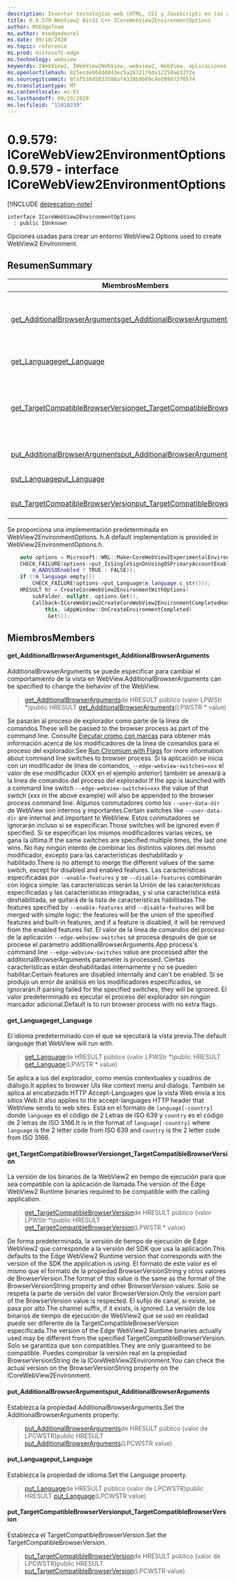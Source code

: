 ```yaml
---
description: Insertar tecnologías web (HTML, CSS y JavaScript) en las aplicaciones nativas con el control Microsoft Edge WebView2
title: 0.9.579-WebView2 Win32 C++ ICoreWebView2EnvironmentOptions
author: MSEdgeTeam
ms.author: msedgedevrel
ms.date: 09/10/2020
ms.topic: reference
ms.prod: microsoft-edge
ms.technology: webview
keywords: IWebView2, IWebView2WebView, webview2, WebView, aplicaciones Win32, Win32, Edge, ICoreWebView2, ICoreWebView2Controller, control de explorador, HTML Edge, ICoreWebView2EnvironmentOptions
ms.openlocfilehash: 825ecde664ddd43ec5a28721f6da12250a632f2e
ms.sourcegitcommit: 0faf538d5033508af4320b9b89c4ed99872f0574
ms.translationtype: MT
ms.contentlocale: es-ES
ms.lasthandoff: 09/10/2020
ms.locfileid: "11010239"
---
```

# <span data-ttu-id="27996-104">0.9.579: ICoreWebView2EnvironmentOptions</span><span class="sxs-lookup"><span data-stu-id="27996-104">0.9.579 - interface ICoreWebView2EnvironmentOptions</span></span> 

[!INCLUDE [deprecation-note](../../includes/deprecation-note.md)]

```
interface ICoreWebView2EnvironmentOptions
  : public IUnknown
```

<span data-ttu-id="27996-105">Opciones usadas para crear un entorno WebView2.</span><span class="sxs-lookup"><span data-stu-id="27996-105">Options used to create WebView2 Environment.</span></span>

## <span data-ttu-id="27996-106">Resumen</span><span class="sxs-lookup"><span data-stu-id="27996-106">Summary</span></span>

 <span data-ttu-id="27996-107">Miembros</span><span class="sxs-lookup"><span data-stu-id="27996-107">Members</span></span>                        | <span data-ttu-id="27996-108">Descripciones</span><span class="sxs-lookup"><span data-stu-id="27996-108">Descriptions</span></span>
--------------------------------|---------------------------------------------
[<span data-ttu-id="27996-109">get_AdditionalBrowserArguments</span><span class="sxs-lookup"><span data-stu-id="27996-109">get_AdditionalBrowserArguments</span></span>](#get_additionalbrowserarguments) | <span data-ttu-id="27996-110">AdditionalBrowserArguments se puede especificar para cambiar el comportamiento de la vista en WebView.</span><span class="sxs-lookup"><span data-stu-id="27996-110">AdditionalBrowserArguments can be specified to change the behavior of the WebView.</span></span>
[<span data-ttu-id="27996-111">get_Language</span><span class="sxs-lookup"><span data-stu-id="27996-111">get_Language</span></span>](#get_language) | <span data-ttu-id="27996-112">El idioma predeterminado con el que se ejecutará la vista previa.</span><span class="sxs-lookup"><span data-stu-id="27996-112">The default language that WebView will run with.</span></span>
[<span data-ttu-id="27996-113">get_TargetCompatibleBrowserVersion</span><span class="sxs-lookup"><span data-stu-id="27996-113">get_TargetCompatibleBrowserVersion</span></span>](#get_targetcompatiblebrowserversion) | <span data-ttu-id="27996-114">La versión de los binarios de la WebView2 en tiempo de ejecución para que sea compatible con la aplicación de llamada.</span><span class="sxs-lookup"><span data-stu-id="27996-114">The version of the Edge WebView2 Runtime binaries required to be compatible with the calling application.</span></span>
[<span data-ttu-id="27996-115">put_AdditionalBrowserArguments</span><span class="sxs-lookup"><span data-stu-id="27996-115">put_AdditionalBrowserArguments</span></span>](#put_additionalbrowserarguments) | <span data-ttu-id="27996-116">Establezca la propiedad AdditionalBrowserArguments.</span><span class="sxs-lookup"><span data-stu-id="27996-116">Set the AdditionalBrowserArguments property.</span></span>
[<span data-ttu-id="27996-117">put_Language</span><span class="sxs-lookup"><span data-stu-id="27996-117">put_Language</span></span>](#put_language) | <span data-ttu-id="27996-118">Establezca la propiedad de idioma.</span><span class="sxs-lookup"><span data-stu-id="27996-118">Set the Language property.</span></span>
[<span data-ttu-id="27996-119">put_TargetCompatibleBrowserVersion</span><span class="sxs-lookup"><span data-stu-id="27996-119">put_TargetCompatibleBrowserVersion</span></span>](#put_targetcompatiblebrowserversion) | <span data-ttu-id="27996-120">Establezca el TargetCompatibleBrowserVersion.</span><span class="sxs-lookup"><span data-stu-id="27996-120">Set the TargetCompatibleBrowserVersion.</span></span>

<span data-ttu-id="27996-121">Se proporciona una implementación predeterminada en WebView2EnvironmentOptions. h.</span><span class="sxs-lookup"><span data-stu-id="27996-121">A default implementation is provided in WebView2EnvironmentOptions.h.</span></span>

```cpp
    auto options = Microsoft::WRL::Make<CoreWebView2ExperimentalEnvironmentOptions>();
    CHECK_FAILURE(options->put_IsSingleSignOnUsingOSPrimaryAccountEnabled(
        m_AADSSOEnabled ? TRUE : FALSE));
    if (!m_language.empty())
        CHECK_FAILURE(options->put_Language(m_language.c_str()));
    HRESULT hr = CreateCoreWebView2EnvironmentWithOptions(
        subFolder, nullptr, options.Get(),
        Callback<ICoreWebView2CreateCoreWebView2EnvironmentCompletedHandler>(
            this, &AppWindow::OnCreateEnvironmentCompleted)
            .Get());
```

## <span data-ttu-id="27996-122">Miembros</span><span class="sxs-lookup"><span data-stu-id="27996-122">Members</span></span>

#### <span data-ttu-id="27996-123">get_AdditionalBrowserArguments</span><span class="sxs-lookup"><span data-stu-id="27996-123">get_AdditionalBrowserArguments</span></span> 

<span data-ttu-id="27996-124">AdditionalBrowserArguments se puede especificar para cambiar el comportamiento de la vista en WebView.</span><span class="sxs-lookup"><span data-stu-id="27996-124">AdditionalBrowserArguments can be specified to change the behavior of the WebView.</span></span>

> <span data-ttu-id="27996-125">[get_AdditionalBrowserArguments](#get_additionalbrowserarguments)de HRESULT público (valor LPWStr \*)</span><span class="sxs-lookup"><span data-stu-id="27996-125">public HRESULT [get_AdditionalBrowserArguments](#get_additionalbrowserarguments)(LPWSTR \* value)</span></span>

<span data-ttu-id="27996-126">Se pasarán al proceso de explorador como parte de la línea de comandos.</span><span class="sxs-lookup"><span data-stu-id="27996-126">These will be passed to the browser process as part of the command line.</span></span> <span data-ttu-id="27996-127">Consulte [Ejecutar cromo con marcas](https://aka.ms/RunChromiumWithFlags) para obtener más información acerca de los modificadores de la línea de comandos para el proceso del explorador.</span><span class="sxs-lookup"><span data-stu-id="27996-127">See [Run Chromium with Flags](https://aka.ms/RunChromiumWithFlags) for more information about command line switches to browser process.</span></span> <span data-ttu-id="27996-128">Si la aplicación se inicia con un modificador de línea de comandos, `--edge-webview-switches=xxx` el valor de ese modificador (XXX en el ejemplo anterior) también se anexará a la línea de comandos del proceso del explorador.</span><span class="sxs-lookup"><span data-stu-id="27996-128">If the app is launched with a command line switch `--edge-webview-switches=xxx` the value of that switch (xxx in the above example) will also be appended to the browser process command line.</span></span> <span data-ttu-id="27996-129">Algunos conmutadores como los `--user-data-dir` de WebView son internos y importantes.</span><span class="sxs-lookup"><span data-stu-id="27996-129">Certain switches like `--user-data-dir` are internal and important to WebView.</span></span> <span data-ttu-id="27996-130">Estos conmutadores se ignorarán incluso si se especifican.</span><span class="sxs-lookup"><span data-stu-id="27996-130">Those switches will be ignored even if specified.</span></span> <span data-ttu-id="27996-131">Si se especifican los mismos modificadores varias veces, se gana la última.</span><span class="sxs-lookup"><span data-stu-id="27996-131">If the same switches are specified multiple times, the last one wins.</span></span> <span data-ttu-id="27996-132">No hay ningún intento de combinar los distintos valores del mismo modificador, excepto para las características deshabilitado y habilitado.</span><span class="sxs-lookup"><span data-stu-id="27996-132">There is no attempt to merge the different values of the same switch, except for disabled and enabled features.</span></span> <span data-ttu-id="27996-133">Las características especificadas por `--enable-features` y se `--disable-features` combinarán con lógica simple: las características serán la Unión de las características especificadas y las características integradas, y si una característica está deshabilitada, se quitará de la lista de características habilitadas.</span><span class="sxs-lookup"><span data-stu-id="27996-133">The features specified by `--enable-features` and `--disable-features` will be merged with simple logic: the features will be the union of the specified features and built-in features, and if a feature is disabled, it will be removed from the enabled features list.</span></span> <span data-ttu-id="27996-134">El valor de la línea de comandos del proceso de la aplicación `--edge-webview-switches` se procesa después de que se procese el parámetro additionalBrowserArguments.</span><span class="sxs-lookup"><span data-stu-id="27996-134">App process's command line `--edge-webview-switches` value are processed after the additionalBrowserArguments parameter is processed.</span></span> <span data-ttu-id="27996-135">Ciertas características están deshabilitadas internamente y no se pueden habilitar.</span><span class="sxs-lookup"><span data-stu-id="27996-135">Certain features are disabled internally and can't be enabled.</span></span> <span data-ttu-id="27996-136">Si se produjo un error de análisis en los modificadores especificados, se ignorarán.</span><span class="sxs-lookup"><span data-stu-id="27996-136">If parsing failed for the specified switches, they will be ignored.</span></span> <span data-ttu-id="27996-137">El valor predeterminado es ejecutar el proceso del explorador sin ningún marcador adicional.</span><span class="sxs-lookup"><span data-stu-id="27996-137">Default is to run browser process with no extra flags.</span></span>

#### <span data-ttu-id="27996-138">get_Language</span><span class="sxs-lookup"><span data-stu-id="27996-138">get_Language</span></span> 

<span data-ttu-id="27996-139">El idioma predeterminado con el que se ejecutará la vista previa.</span><span class="sxs-lookup"><span data-stu-id="27996-139">The default language that WebView will run with.</span></span>

> <span data-ttu-id="27996-140">[get_Language](#get_language)de HRESULT público (valor LPWStr \*)</span><span class="sxs-lookup"><span data-stu-id="27996-140">public HRESULT [get_Language](#get_language)(LPWSTR \* value)</span></span>

<span data-ttu-id="27996-141">Se aplica a ius del explorador, como menús contextuales y cuadros de diálogo.</span><span class="sxs-lookup"><span data-stu-id="27996-141">It applies to browser UIs like context menu and dialogs.</span></span> <span data-ttu-id="27996-142">También se aplica al encabezado HTTP Accept-Languages que la vista Web envía a los sitios Web.</span><span class="sxs-lookup"><span data-stu-id="27996-142">It also applies to the accept-languages HTTP header that WebView sends to web sites.</span></span> <span data-ttu-id="27996-143">Está en el formato de `language[-country]` donde `language` es el código de 2 Letras de ISO 639 y `country` es el código de 2 letras de ISO 3166.</span><span class="sxs-lookup"><span data-stu-id="27996-143">It is in the format of `language[-country]` where `language` is the 2 letter code from ISO 639 and `country` is the 2 letter code from ISO 3166.</span></span>

#### <span data-ttu-id="27996-144">get_TargetCompatibleBrowserVersion</span><span class="sxs-lookup"><span data-stu-id="27996-144">get_TargetCompatibleBrowserVersion</span></span> 

<span data-ttu-id="27996-145">La versión de los binarios de la WebView2 en tiempo de ejecución para que sea compatible con la aplicación de llamada.</span><span class="sxs-lookup"><span data-stu-id="27996-145">The version of the Edge WebView2 Runtime binaries required to be compatible with the calling application.</span></span>

> <span data-ttu-id="27996-146">[get_TargetCompatibleBrowserVersion](#get_targetcompatiblebrowserversion)de HRESULT público (valor LPWStr \*)</span><span class="sxs-lookup"><span data-stu-id="27996-146">public HRESULT [get_TargetCompatibleBrowserVersion](#get_targetcompatiblebrowserversion)(LPWSTR \* value)</span></span>

<span data-ttu-id="27996-147">De forma predeterminada, la versión de tiempo de ejecución de Edge WebView2 que corresponde a la versión del SDK que usa la aplicación.</span><span class="sxs-lookup"><span data-stu-id="27996-147">This defaults to the Edge WebView2 Runtime version that corresponds with the version of the SDK the application is using.</span></span> <span data-ttu-id="27996-148">El formato de este valor es el mismo que el formato de la propiedad BrowserVersionString y otros valores de BrowserVersion.</span><span class="sxs-lookup"><span data-stu-id="27996-148">The format of this value is the same as the format of the BrowserVersionString property and other BrowserVersion values.</span></span> <span data-ttu-id="27996-149">Solo se respeta la parte de versión del valor BrowserVersion.</span><span class="sxs-lookup"><span data-stu-id="27996-149">Only the version part of the BrowserVersion value is respected.</span></span> <span data-ttu-id="27996-150">El sufijo de canal, si existe, se pasa por alto.</span><span class="sxs-lookup"><span data-stu-id="27996-150">The channel suffix, if it exists, is ignored.</span></span> <span data-ttu-id="27996-151">La versión de los binarios de tiempo de ejecución de WebView2 que se usó en realidad puede ser diferente de la TargetCompatibleBrowserVersion especificada.</span><span class="sxs-lookup"><span data-stu-id="27996-151">The version of the Edge WebView2 Runtime binaries actually used may be different from the specified TargetCompatibleBrowserVersion.</span></span> <span data-ttu-id="27996-152">Solo se garantiza que son compatibles.</span><span class="sxs-lookup"><span data-stu-id="27996-152">They are only guaranteed to be compatible.</span></span> <span data-ttu-id="27996-153">Puedes comprobar la versión real en la propiedad BrowserVersionString de la ICoreWebView2Environment.</span><span class="sxs-lookup"><span data-stu-id="27996-153">You can check the actual version on the BrowserVersionString property on the ICoreWebView2Environment.</span></span>

#### <span data-ttu-id="27996-154">put_AdditionalBrowserArguments</span><span class="sxs-lookup"><span data-stu-id="27996-154">put_AdditionalBrowserArguments</span></span> 

<span data-ttu-id="27996-155">Establezca la propiedad AdditionalBrowserArguments.</span><span class="sxs-lookup"><span data-stu-id="27996-155">Set the AdditionalBrowserArguments property.</span></span>

> <span data-ttu-id="27996-156">[put_AdditionalBrowserArguments](#put_additionalbrowserarguments)de HRESULT público (valor de LPCWSTR)</span><span class="sxs-lookup"><span data-stu-id="27996-156">public HRESULT [put_AdditionalBrowserArguments](#put_additionalbrowserarguments)(LPCWSTR value)</span></span>

#### <span data-ttu-id="27996-157">put_Language</span><span class="sxs-lookup"><span data-stu-id="27996-157">put_Language</span></span> 

<span data-ttu-id="27996-158">Establezca la propiedad de idioma.</span><span class="sxs-lookup"><span data-stu-id="27996-158">Set the Language property.</span></span>

> <span data-ttu-id="27996-159">[put_Language](#put_language)de HRESULT público (valor de LPCWSTR)</span><span class="sxs-lookup"><span data-stu-id="27996-159">public HRESULT [put_Language](#put_language)(LPCWSTR value)</span></span>

#### <span data-ttu-id="27996-160">put_TargetCompatibleBrowserVersion</span><span class="sxs-lookup"><span data-stu-id="27996-160">put_TargetCompatibleBrowserVersion</span></span> 

<span data-ttu-id="27996-161">Establezca el TargetCompatibleBrowserVersion.</span><span class="sxs-lookup"><span data-stu-id="27996-161">Set the TargetCompatibleBrowserVersion.</span></span>

> <span data-ttu-id="27996-162">[put_TargetCompatibleBrowserVersion](#put_targetcompatiblebrowserversion)de HRESULT público (valor de LPCWSTR)</span><span class="sxs-lookup"><span data-stu-id="27996-162">public HRESULT [put_TargetCompatibleBrowserVersion](#put_targetcompatiblebrowserversion)(LPCWSTR value)</span></span>

